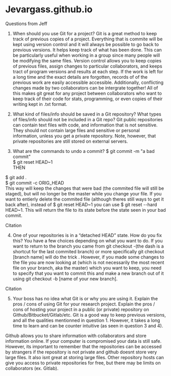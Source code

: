 # Jevargass.github.io
Questions from Jeff
1. When should you use Git for a project?
Git is a great method to keep track of previous copies of a project. Everything that is commite will be kept using version control and it will always be possible to go back to previous versions. It helps keep track of what has been done. This can be particularly useful when working in a group since many people will be modifying the same files. Version control allows you to keep copies of previous files, assign changes to particular collaborators, and keeps tract of program versions and results at each step. If the work is left for a long time and the exact details are forgotten, records of of the previous work are easily accessible accessible. Additionally, conflicting changes made by two collaborators can be intergrate together! All of this makes git great for any project between collaborators who want to keep track of their code for stats, programming, or even copies of their writing kept in .txt format.

2. What kind of files/info should be saved in a Git repository? What types of files/info should not be included in a Git repo?
Git public repositories can contain text files with code, and information that is not sensitive. They should not contain large files and sensitive or personal information, unless you get a private repository. Note, however, that private repositories are still stored on external servers.

3. What are the commands to undo a commit?
$ git commit -m "a bad commit"              
$ git reset HEAD~1     
THEN

$ git add .                                              
$ git commit -c ORIG_HEAD                                   
This way will keep the changes that were bad (the commited file will still be staged), but will no longer be the master while you change your file. If you want to entierly delete the commited file (although theres still ways to get it back after), instead of $ git reset HEAD~1 you can use $ git reset --hard HEAD~1. This will return the file to its state before the state seen in your bad commit.

Citation

4. One of your repositories is in a “detached HEAD” state. How do you fix this?
You have a few choices depending on what you want to do. If you want to return to the branch you came from git checkout -(the dash is a shortcut for the last commited branch) or more specifically git checkout [branch name] will do the trick . However, if you made some changes to the file you are now looking at (which is not necessarily the most recent file on your branch, aka the master) which you want to keep, you need to specify that you want to commit this and make a new branch out of it using git checkout -b [name of your new branch].

Citation

5. Your boss has no idea what Git is or why you are using it. Explain the pros / cons of using Git for your research project. Explain the pros / cons of hosting your project in a public (or private) repository on Github/Bitbucket/Gitlab/etc.
Git is a good way to keep previous versions, and all the qualities mentionned in question 1. However, it takes a long time to learn and can be counter intuitive (as seen in question 3 and 4).

Github allows you to share information with collaborators and store information online. If your computer is compromised your data is still safe. However, its important to remember that the repositories can be accessed by strangers if the repository is not private and github doesnt store very large files. It also isnt great at storing large files. Other repository hosts can give you access to private repositories for free, but there may be limits on collaborators (ex. Gitlab).
